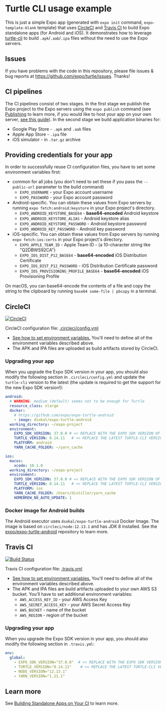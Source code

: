 # Turtle CLI usage example

This is just a simple Expo app (generated with `expo init` command, `expo-template-blank` template) that uses [CircleCI](https://circleci.com) and [Travis CI](https://travis-ci.org/) to build Expo standalone apps (for Android and iOS). It demonstrates how to leverage [turtle-cli](https://www.npmjs.com/package/turtle-cli) to build `.apk`/`.aab`/`.ipa` files without the need to use the Expo servers.

## Issues

If you have problems with the code in this repository, please file issues & bug reports at https://github.com/expo/turtle/issues. Thanks!

## CI pipelines

The CI pipelines consist of two stages. In the first stage we publish the Expo project to the Expo servers using the `expo publish` command (see [Publishing](https://docs.expo.io/versions/latest/workflow/publishing) to learn more, if you would like to host your app on your own server, [see this guide](https://docs.expo.io/versions/latest/distribution/hosting-your-app)). In the second stage we build application binaries for:
- Google Play Store - `.apk` and `.aab` files
- Apple App Store - `.ipa` file
- iOS simulator - in `.tar.gz` archive

## Providing credentials for your app

In order to successfully reuse CI configuration files, you have to set some environment variables first:
- common for all jobs (you don't need to set these if you pass the `--public-url` parameter to the build command)
  * `EXPO_USERNAME` - your Expo account username
  * `EXPO_PASSWORD` - your Expo account password
- Android-specific. You can obtain these values from Expo servers
by running `expo fetch:android:keystore` in your Expo project's directory.
  * `EXPO_ANDROID_KEYSTORE_BASE64` - **base64-encoded** Android keystore
  * `EXPO_ANDROID_KEYSTORE_ALIAS` - Android keystore alias
  * `EXPO_ANDROID_KEYSTORE_PASSWORD` - Android keystore password
  * `EXPO_ANDROID_KEY_PASSWORD` - Android key password
- iOS-specific. You can obtain these values from Expo servers
by running `expo fetch:ios:certs` in your Expo project's directory.
  * `EXPO_APPLE_TEAM_ID` - Apple Team ID - (a 10-character string like "Q2DBWS92CA")
  * `EXPO_IOS_DIST_P12_BASE64` - **base64-encoded** iOS Distribution Certificate
  * `EXPO_IOS_DIST_P12_PASSWORD` - iOS Distribution Certificate password
  * `EXPO_IOS_PROVISIONING_PROFILE_BASE64` - **base64-encoded** iOS Provisioning Profile

On macOS, you can base64-encode the contents of a file and copy the string to
the clipboard by running `base64 some-file | pbcopy` in a terminal.

## CircleCI

[![CircleCI](https://circleci.com/gh/expo/turtle-cli-example.svg?style=svg)](https://circleci.com/gh/expo/turtle-cli-example)

CircleCI configuration file: [.circleci/config.yml](.circleci/config.yml)
- [See how to set environment variables.](https://circleci.com/docs/2.0/env-vars/#setting-an-environment-variable-in-a-project)
You'll need to define all of the environment variables described above.
- The APK and IPA files are uploaded as build artifacts stored by CircleCI.

### Upgrading your app

When you upgrade the Expo SDK version in your app, you should also modify the following section in `.circleci/config.yml` and update the `turtle-cli` version to the latest (the update is required to get the support for the new Expo SDK version!):
```yaml
android:
  # WARNING: medium (default) seems not to be enough for Turtle
  resource_class: xlarge
  docker:
    # https://github.com/expo/expo-turtle-android
    - image: dsokal/expo-turtle-android
  working_directory: ~/expo-project
  environment:
    EXPO_SDK_VERSION: 37.0.0 # << REPLACE WITH THE EXPO SDK VERSION OF YOUR APP
    TURTLE_VERSION: 0.14.11   # << REPLACE THE LATEST TURTLE-CLI VERSION HERE
    PLATFORM: android
    YARN_CACHE_FOLDER: ~/yarn_cache

ios:
  macos:
    xcode: 10.1.0
  working_directory: ~/expo-project
  environment:
    EXPO_SDK_VERSION: 37.0.0 # << REPLACE WITH THE EXPO SDK VERSION OF YOUR APP
    TURTLE_VERSION: 0.14.11   # << REPLACE THE LATEST TURTLE-CLI VERSION HERE
    PLATFORM: ios
    YARN_CACHE_FOLDER: /Users/distiller/yarn_cache
    HOMEBREW_NO_AUTO_UPDATE: 1
```

### Docker image for Android builds

The Android executor uses `dsokal/expo-turtle-android` Docker Image. The image is based on `circleci/node:12.13.1` and has JDK 8 installed. See the [expo/expo-turtle-android](https://github.com/expo/expo-turtle-android) repository to learn more.

## Travis CI

[![Build Status](https://travis-ci.org/expo/turtle-cli-example.svg?branch=master)](https://travis-ci.org/expo/turtle-cli-example)

Travis CI configuration file: [.travis.yml](.travis.yml)
- [See how to set environment variables.](https://docs.travis-ci.com/user/environment-variables/)
You'll need to define all of the environment variables described above.
- The APK and IPA files are build artifacts uploaded to your own AWS S3 bucket.
You'll have to set additional environment variables:
  * `AWS_ACCESS_KEY_ID` - your AWS Access Key
  * `AWS_SECRET_ACCESS_KEY` - your AWS Secret Access Key
  * `AWS_BUCKET` - name of the bucket
  * `AWS_REGION` - region of the bucket

### Upgrading your app

When you upgrade the Expo SDK version in your app, you should also modify the following section in `.travis.yml`:
```yaml
env:
  global:
    - EXPO_SDK_VERSION="37.0.0"  # << REPLACE WITH THE EXPO SDK VERSION OF YOUR APP
    - TURTLE_VERSION="0.14.11"    # << REPLACE THE LATEST TURTLE-CLI VERSION HERE
    - NODE_VERSION="12.13.1"
    - YARN_VERSION="1.21.1"
```

## Learn more

See [Building Standalone Apps on Your CI](https://docs.expo.io/versions/latest/distribution/turtle-cli) to learn more.
